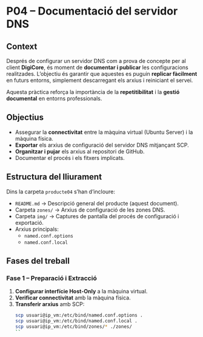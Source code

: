 # P04 – Documentació del servidor DNS

## Context

Després de configurar un servidor DNS com a prova de concepte per al client **DigiCore**, és moment de **documentar i publicar** les configuracions realitzades. L’objectiu és garantir que aquestes es puguin **replicar fàcilment** en futurs entorns, simplement descarregant els arxius i reiniciant el servei.

Aquesta pràctica reforça la importància de la **repetitibilitat** i la **gestió documental** en entorns professionals.

## Objectius
- Assegurar la **connectivitat** entre la màquina virtual (Ubuntu Server) i la màquina física.
- **Exportar** els arxius de configuració del servidor DNS mitjançant SCP.
- **Organitzar i pujar** els arxius al repositori de GitHub.
- Documentar el procés i els fitxers implicats.

## Estructura del lliurament

Dins la carpeta `producte04` s’han d’incloure:

- `README.md` → Descripció general del producte (aquest document).
- Carpeta `zones/` → Arxius de configuració de les zones DNS.
- Carpeta `img/` → Captures de pantalla del procés de configuració i exportació.
- Arxius principals:
  - `named.conf.options`
  - `named.conf.local`

## Fases del treball

### Fase 1 – Preparació i Extracció

1. **Configurar interfície Host-Only** a la màquina virtual.
2. **Verificar connectivitat** amb la màquina física.
3. **Transferir arxius** amb SCP:
   ```bash
   scp usuari@ip_vm:/etc/bind/named.conf.options .
   scp usuari@ip_vm:/etc/bind/named.conf.local .
   scp usuari@ip_vm:/etc/bind/zones/* ./zones/
   ``
